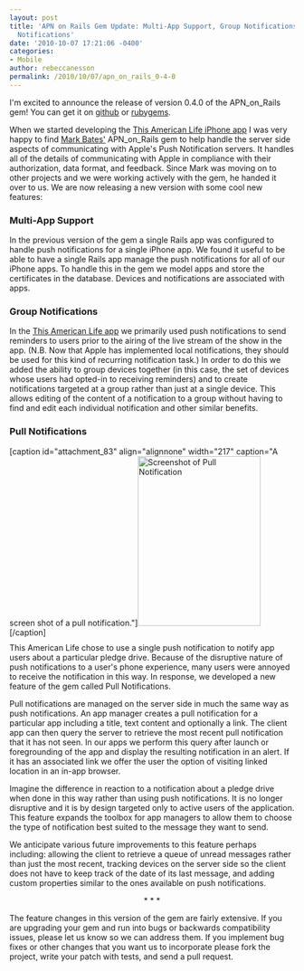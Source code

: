 ```yaml
---
layout: post
title: 'APN on Rails Gem Update: Multi-App Support, Group Notifications, and Pull
  Notifications'
date: '2010-10-07 17:21:06 -0400'
categories:
- Mobile
author: rebeccanesson
permalink: /2010/10/07/apn_on_rails_0-4-0
---
```

<p>I'm excited to announce the release of version 0.4.0 of the APN_on_Rails gem!  You can get it on <a href="http://github.com/PRX/apn_on_rails">github</a> or <a href="https://rubygems.org/gems/apn_on_rails">rubygems</a>.</p>
<p>When we started developing the <a href="http://www.prx.org/this-american-life-mobile">This American Life iPhone app</a> I was very happy to find <a href="http://www.metabates.com/">Mark Bates'</a> APN_on_Rails gem to help handle the server side aspects of communicating with Apple's Push Notification servers.  It handles all of the details of communicating with Apple in compliance with their authorization, data format, and feedback.  Since Mark was moving on to other projects and we were working actively with the gem, he handed it over to us.  We are now releasing a new version with some cool new features: </p>
<h3>Multi-App Support</h3>
<p>In the previous version of the gem a single Rails app was configured to handle push notifications for a single iPhone app.  We found it useful to be able to have a single Rails app manage the push notifications for all of our iPhone apps.  To handle this in the gem we model apps and store the certificates in the database.  Devices and notifications are associated with apps. </p>
<h3>Group Notifications</h3>
<p>In the <a href="http://www.prx.org/this-american-life-mobile">This American Life app</a> we primarily used push notifications to send reminders to users prior to the airing of the live stream of the show in the app.  (N.B.  Now that Apple has implemented local notifications, they should be used for this kind of recurring notification task.)  In order to do this we added the ability to group devices together (in this case, the set of devices whose users had opted-in to receiving reminders) and to create notifications targeted at a group rather than just at a single device.  This allows editing of the content of a notification to a group without having to find and edit each individual notification and other similar benefits.  </p>
<h3>Pull Notifications</h3>
<div style="float:left;margin-right:10px;margin-bottom:10px;">
[caption id="attachment_83" align="alignnone" width="217" caption="A screen shot of a pull notification."]<a href="http://labs.prx.org/2010/10/07/apn_on_rails_0-4-0/pull_notification/" rel="attachment wp-att-83"><img src="http://labs.prx.org/wp-content/uploads/2010/10/pull_notification-217x300.png" alt="Screenshot of Pull Notification" title="pull_notification" width="217" height="300" class="size-medium wp-image-83" /></a>[/caption]</div>
<p>This American Life chose to use a single push notification to notify app users about a particular pledge drive.  Because of the disruptive nature of push notifications to a user's phone experience, many users were annoyed to receive the notification in this way.  In response, we developed a new feature of the gem called Pull Notifications. </p>
<p>Pull notifications are managed on the server side in much the same way as push notifications.  An app manager creates a pull notification for a particular app including a title, text content and optionally a link.  The client app can then query the server to retrieve the most recent pull notification that it has not seen.  In our apps we perform this query after launch or foregrounding of the app and display the resulting notification in an alert.  If it has an associated link we offer the user the option of visiting linked location in an in-app browser. </p>
<p>Imagine the difference in reaction to a notification about a pledge drive when done in this way rather than using push notifications.  It is no longer disruptive and it is by design targeted only to active users of the application.  This feature expands the toolbox for app managers to allow them to choose the type of notification best suited to the message they want to send.  </p>
<p>We anticipate various future improvements to this feature perhaps including: allowing the client to retrieve a queue of unread messages rather than just the most recent, tracking devices on the server side so the client does not have to keep track of the date of its last message, and adding custom properties similar to the ones available on push notifications. </p>
<p><center>* * *</center></p>
<p>The feature changes in this version of the gem are fairly extensive.  If you are upgrading your gem and run into bugs or backwards compatibility issues, please let us know so we can address them.  If you implement bug fixes or other changes that you want us to incorporate please fork the project, write your patch with tests, and send a pull request. </p>
